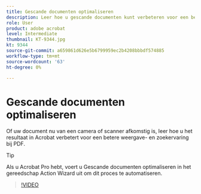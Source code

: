 ```yaml
---
title: Gescande documenten optimaliseren
description: Leer hoe u gescande documenten kunt verbeteren voor een betere weergave en zoekervaring voor PDF
role: User
product: adobe acrobat
level: Intermediate
thumbnail: KT-9344.jpg
kt: 9344
source-git-commit: a659861d626e5b6799959ec2b4208bbbdf574885
workflow-type: tm+mt
source-wordcount: '63'
ht-degree: 0%

---
```


# Gescande documenten optimaliseren

Of uw document nu van een camera of scanner afkomstig is, leer hoe u het resultaat in Acrobat verbetert voor een betere weergave- en zoekervaring bij PDF.

>[!TIP]
>
>Als u Acrobat Pro hebt, voert u Gescande documenten optimaliseren in het gereedschap Action Wizard uit om dit proces te automatiseren.

>[!VIDEO](https://video.tv.adobe.com/v/340823?hidetitle=true)
